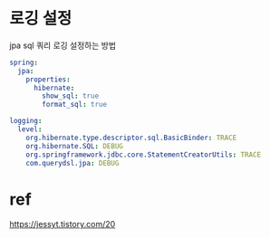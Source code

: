 # 로깅 설정
jpa sql 쿼리 로깅 설정하는 방법
```yaml
spring:
  jpa:
    properties:
      hibernate:
        show_sql: true
        format_sql: true	

logging:
  level:
    org.hibernate.type.descriptor.sql.BasicBinder: TRACE
    org.hibernate.SQL: DEBUG
    org.springframework.jdbc.core.StatementCreatorUtils: TRACE
    com.querydsl.jpa: DEBUG
```



# ref
https://jessyt.tistory.com/20